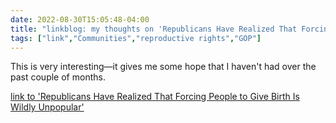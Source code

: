 ---date: 2022-08-30T15:05:48-04:00title: "linkblog: my thoughts on 'Republicans Have Realized That Forcing People to Give Birth Is Wildly Unpopular'"tags: ["link","Communities","reproductive rights","GOP"]---This is very interesting—it gives me some hope that I haven't had over the past couple of months. [link to 'Republicans Have Realized That Forcing People to Give Birth Is Wildly Unpopular'](https://www.vice.com/en/article/m7g7da/republicans-scrub-abortion-policies-roe)